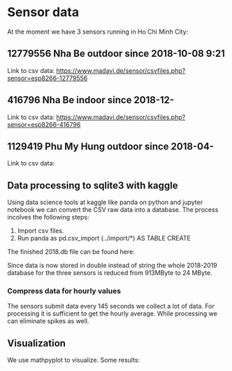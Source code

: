 # Sensor data

At the moment we have 3 sensors running in Ho Chi Minh City:

## 12779556 Nha Be outdoor since 2018-10-08 9:21

Link to csv data: https://www.madavi.de/sensor/csvfiles.php?sensor=esp8266-12779556

## 416796 Nha Be indoor since 2018-12-

Link to csv data: https://www.madavi.de/sensor/csvfiles.php?sensor=esp8266-416796

## 1129419 Phu My Hung outdoor since 2018-04-

Link to csv data:

## Data processing to sqlite3 with kaggle

Using data science tools at kaggle like panda on python and jupyter notebook we can convert the CSV raw data into a database. The process incolves the following steps: 

1. Import csv files.
2. Run panda as pd.csv_import (../import/*) AS TABLE CREATE

The finished 2018.db file can be found here:

Since data is now stored in double instead of string the whole 2018-2019 database for the three sensors is reduced from 913MByte to 24 MByte.

### Compress data for hourly values

The sensors submit data every 145 seconds we collect a lot of data. For processing it is sufficient to get the hourly average. While processing we can eliminate spikes as well.

## Visualization

We use mathpyplot to visualize. Some results:
